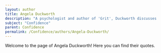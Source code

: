 ```yaml
---
layout: author
title: Angela Duckworth
description: "A psychologist and author of 'Grit', Duckworth discusses the interplay between confidence and perseverance in achieving success."
subject: "Confidence"
parent: Confidence
permalink: /Confidence/authors/Angela-Duckworth/
---
```


Welcome to the page of Angela Duckworth! Here you can find their quotes.
